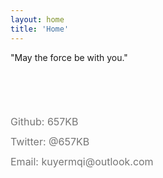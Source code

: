 ```yaml
---
layout: home
title: 'Home'
---
```


<p>"May the force be with you."</p>
<div style="min-height: 4rem;"></div>
<a class="home-link" href="https://github.com/657KB/">Github: 657KB</a>
<a class="home-link" href="https://x.com/657KB">Twitter: @657KB</a>
<a class="home-link" href="mailto:kuyermqi~@outlook.com">Email: kuyermqi@outlook.com</a>

<style>
.home-link {
  display: block;
  cursor: pointer;
  text-decoration: none;
  font-size: 1rem;
  line-height: 200%;
  color: #757575;
}
</style>